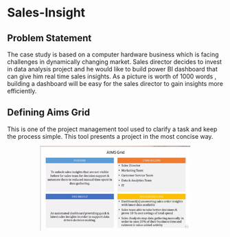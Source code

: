 # Sales-Insight

## Problem Statement

The case study is based on a computer hardware business which is facing challenges in dynamically changing market. Sales director decides to invest in data analysis project and he would like to build power BI dashboard that can give him real time sales insights. As a picture is worth of 1000 words , building a dashboard will be easy for the sales director to gain insights more efficiently. 

## Defining Aims Grid

This is one of the project management tool used to clarify a task and keep the process simple. This tool presents a project in the most concise way.

<p align="center">
  <img src="Screenshot (191).png" width="350" title="hover text">
</p>


